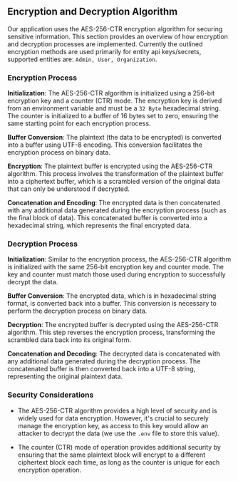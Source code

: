 ## Encryption and Decryption Algorithm
Our application uses the AES-256-CTR encryption algorithm for securing sensitive information. This section provides an overview of how encryption and decryption processes are implemented. Currently the outlined encryption methods are used primarily for entity api keys/secrets, supported entities are: `Admin, User, Organization`.

### Encryption Process
**Initialization**: The AES-256-CTR algorithm is initialized using a 256-bit encryption key and a counter (CTR) mode. The encryption key is derived from an environment variable and must be a `32 Byte` hexadecimal string. The counter is initialized to a buffer of 16 bytes set to zero, ensuring the same starting point for each encryption process.

**Buffer Conversion**: The plaintext (the data to be encrypted) is converted into a buffer using UTF-8 encoding. This conversion facilitates the encryption process on binary data.

**Encryption**: The plaintext buffer is encrypted using the AES-256-CTR algorithm. This process involves the transformation of the plaintext buffer into a ciphertext buffer, which is a scrambled version of the original data that can only be understood if decrypted.

**Concatenation and Encoding**: The encrypted data is then concatenated with any additional data generated during the encryption process (such as the final block of data). This concatenated buffer is converted into a hexadecimal string, which represents the final encrypted data.

### Decryption Process
**Initialization**: Similar to the encryption process, the AES-256-CTR algorithm is initialized with the same 256-bit encryption key and counter mode. The key and counter must match those used during encryption to successfully decrypt the data.

**Buffer Conversion**: The encrypted data, which is in hexadecimal string format, is converted back into a buffer. This conversion is necessary to perform the decryption process on binary data.

**Decryption**: The encrypted buffer is decrypted using the AES-256-CTR algorithm. This step reverses the encryption process, transforming the scrambled data back into its original form.

**Concatenation and Decoding**: The decrypted data is concatenated with any additional data generated during the decryption process. The concatenated buffer is then converted back into a UTF-8 string, representing the original plaintext data.

### Security Considerations
- The AES-256-CTR algorithm provides a high level of security and is widely used for data encryption. However, it's crucial to securely manage the encryption key, as access to this key would allow an attacker to decrypt the data (we use the `.env` file to store this value).

- The counter (CTR) mode of operation provides additional security by ensuring that the same plaintext block will encrypt to a different ciphertext block each time, as long as the counter is unique for each encryption operation.